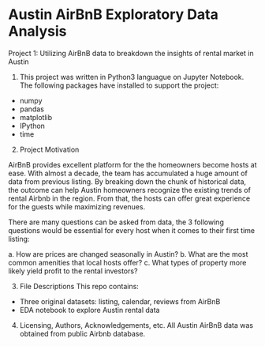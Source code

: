 # Austin AirBnB Exploratory Data Analysis
Project 1: Utilizing AirBnB data to breakdown the insights of rental market in Austin

1. This project was written in Python3 languague on Jupyter Notebook. The following packages have installed to support the project:

- numpy
- pandas
- matplotlib
- IPython
- time

2. Project Motivation

AirBnB provides excellent platform for the the homeowners become hosts at ease. With almost a decade, the team has accumulated a huge amount of data from previous listing. By breaking down the chunk of historical data, the outcome can help Austin homeowners recognize the existing trends of rental Airbnb in the region. From that, the hosts can offer great experience for the guests while maximizing revenues. 

There are many questions can be asked from data, the 3 following questions would be essential for every host when it comes to their first time listing:

a. How are prices are changed seasonally in Austin?
b. What are the most common amenities that local hosts offer?
c. What types of property more likely yield profit to the rental investors?
 
3. File Descriptions
This repo contains:
- Three original datasets: listing, calendar, reviews from AirBnB
- EDA notebook to explore Austin rental data

4. Licensing, Authors, Acknowledgements, etc.
All Austin AirBnB data was obtained from public Airbnb database.
